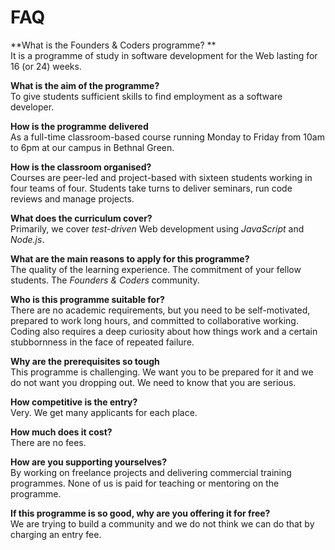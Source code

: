 # FAQ

**What is the Founders & Coders programme? **    
It is a programme of study in software development for the Web lasting for 16 (or 24) weeks.

**What is the aim of the programme?**    
To give students sufficient skills to find employment as a software developer.

**How is the programme delivered**    
As a full-time classroom-based course running Monday to Friday from 10am to 6pm at our campus in Bethnal Green.

**How is the classroom organised?**     
Courses are peer-led and project-based with sixteen students working in four teams of four. Students take turns to deliver seminars, run code reviews and manage projects.

**What does the curriculum cover?**    
Primarily, we cover *test-driven* Web development using *JavaScript* and *Node.js*.

**What are the main reasons to apply for this programme?**     
The quality of the learning experience. The commitment of your fellow students. The *Founders & Coders* community.

**Who is this programme suitable for?**    
There are no academic requirements, but you need to be self-motivated, prepared to work long hours, and committed to collaborative working. Coding also requires a deep curiosity about how things work and a certain stubbornness in the face of repeated failure.

**Why are the prerequisites so tough**    
This programme is challenging. We want you to be prepared for it and we do not want you dropping out. We need to know that you are serious.


**How competitive is the entry?**    
Very. We get many applicants for each place.

**How much does it cost?**     
There are no fees.

**How are you supporting yourselves?**    
By working on freelance projects and delivering commercial training programmes. None of us is paid for teaching or mentoring on the programme.

**If this programme is so good, why are you offering it for free?**    
We are trying to build a community and we do not think we can do that by charging an entry fee.



